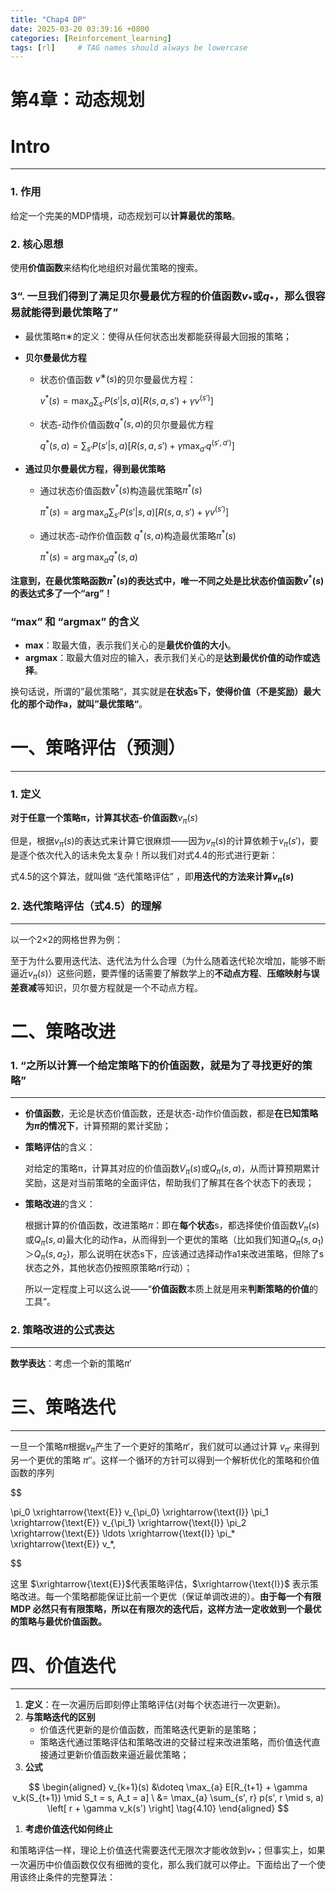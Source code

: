 ```yaml
---
title: "Chap4 DP"
date: 2025-03-20 03:39:16 +0800
categories: [Reinforcement_learning]
tags: [rl]     # TAG names should always be lowercase
---
```

# 第4章：动态规划

# Intro

---

### 1. 作用

给定一个完美的MDP情境，动态规划可以**计算最优的策略**。

### 2. 核心思想

使用**价值函数**来结构化地组织对最优策略的搜索。

### **3“. 一旦我们得到了满足贝尔曼最优方程的价值函数$v_*$或$q_*$，那么很容易就能得到最优策略了”**

- 最优策略π∗的定义：使得从任何状态出发都能获得最大回报的策略；
- **贝尔曼最优方程**
    - 状态价值函数 $v^∗(s)$的贝尔曼最优方程：
        
        $v^*(s) = \max_a \sum_{s'} P(s'|s, a) \left[ R(s, a, s') + \gamma v^(s') \right]$
        
    - 状态-动作价值函数$q^*(s, a)$的贝尔曼最优方程
        
        $q^*(s, a) = \sum_{s'} P(s'|s, a) \left[ R(s, a, s') + \gamma \max_{a'} q^(s', a') \right]$
        
- **通过贝尔曼最优方程，得到最优策略**
    - 通过状态价值函数$v^*(s)$构造最优策略$\pi^*(s)$
        
        $\pi^*(s) = \arg\max_a \sum_{s'} P(s'|s, a) \left[ R(s, a, s') + \gamma v^(s') \right]$
        
    - 通过状态-动作价值函数 $q^*(s, a)$构造最优策略$\pi^*(s)$
        
        $\pi^*(s) = \arg\max_a q^*(s, a)$
        

**注意到，在最优策略函数$\pi^*(s)$的表达式中，唯一不同之处是比状态价值函数$v^*(s)$的表达式多了一个“arg”！**

### **“max” 和 “argmax” 的含义**

- **max**：取最大值，表示我们关心的是**最优价值的大小**。
- **argmax**：取最大值对应的输入，表示我们关心的是**达到最优价值的动作或选择**。

换句话说，所谓的”最优策略“，其实就是**在状态s下，使得价值（不是奖励）最大化的那个动作a，就叫”最优策略“**。

# 一、策略评估（预测）

---

### 1. 定义

**对于任意一个策略π，计算其状态-价值函数**$v_{\pi}(s)$



但是，根据$v_{\pi}(s)$的表达式来计算它很麻烦——因为$v_{\pi}(s)$的计算依赖于$v_{\pi}(s')$，要是逐个依次代入的话未免太复杂！所以我们对式4.4的形式进行更新：


式4.5的这个算法，就叫做 “迭代策略评估” ，即**用迭代的方法来计算$v_{\pi}(s)$**

### 2. 迭代策略评估（式4.5）的理解

---

以一个2×2的网格世界为例：


至于为什么要用迭代法、迭代法为什么合理（为什么随着迭代轮次增加，能够不断逼近$v_{\pi}(s)$）这些问题，要弄懂的话需要了解数学上的**不动点方程**、**压缩映射与误差衰减**等知识，贝尔曼方程就是一个不动点方程。


# 二、策略改进

### 1.  “之所以计算一个给定策略下的价值函数，就是为了寻找更好的策略”

---

- **价值函数**，无论是状态价值函数，还是状态-动作价值函数，都是**在已知策略为$\pi$的情况下**，计算预期的累计奖励；
- **策略评估**的含义：
    
    对给定的策略π，计算其对应的价值函数$V_\pi(s)$或$Q_{\pi}(s,a)$，从而计算预期累计奖励，这是对当前策略的全面评估，帮助我们了解其在各个状态下的表现；
    
- **策略改进**的含义：
    
    根据计算的价值函数，改进策略$\pi$：即在**每个状态**s，都选择使价值函数$V_\pi(s)$或$Q_{\pi}(s,a)$最大化的动作a，从而得到一个更优的策略（比如我们知道$Q_{\pi}(s,a_1)$＞$Q_{\pi}(s,a_2)$，那么说明在状态s下，应该通过选择动作a1来改进策略，但除了s状态之外，其他状态仍按照原策略$\pi$行动）；
    

  所以一定程度上可以这么说——“**价值函数**本质上就是用来**判断策略的价值**的工具“。

### 2.  策略改进的公式表达

---


**数学表达**：考虑一个新的策略${\pi}'$


# 三、策略迭代

---

一旦一个策略$\pi$根据$v_\pi$产生了一个更好的策略$\pi'$，我们就可以通过计算 $v_{\pi'}$ 来得到另一个更优的策略 $\pi''$。这样一个循环的方针可以得到一个解析优化的策略和价值函数的序列

$$

\pi_0 \xrightarrow{\text{E}} v_{\pi_0} \xrightarrow{\text{I}} \pi_1 \xrightarrow{\text{E}} v_{\pi_1} \xrightarrow{\text{I}} \pi_2 \xrightarrow{\text{E}} \ldots \xrightarrow{\text{I}} \pi_* \xrightarrow{\text{E}} v_*,

$$

这里 $\xrightarrow{\text{E}}$代表策略评估，$\xrightarrow{\text{I}}$ 表示策略改进。每一个策略都能保证比前一个更优（保证单调改进的）。**由于每一个有限 MDP 必然只有有限策略，所以在有限次的迭代后，这样方法一定收敛到一个最优的策略与最优价值函数。**

# 四、价值迭代

---

1. **定义**：在一次遍历后即刻停止策略评估(对每个状态进行一次更新)。
2. **与策略迭代的区别**
    - 价值迭代更新的是价值函数，而策略迭代更新的是策略；
    - 策略迭代通过策略评估和策略改进的交替过程来改进策略，而价值迭代直接通过更新价值函数来逼近最优策略；
3. **公式**

$$
\begin{aligned}
v_{k+1}(s) &\doteq \max_{a} E[R_{t+1} + \gamma v_k(S_{t+1}) \mid S_t = s, A_t = a] \
&= \max_{a} \sum_{s', r} p(s', r \mid s, a) \left[ r + \gamma v_k(s') \right] \tag{4.10}
\end{aligned}
$$

1. **考虑价值迭代如何终止**

和策略评估一样，理论上价值迭代需要迭代无限次才能收敛到$v_*$；但事实上，如果一次遍历中价值函数仅仅有细微的变化，那么我们就可以停止。下面给出了一个使用该终止条件的完整算法：
